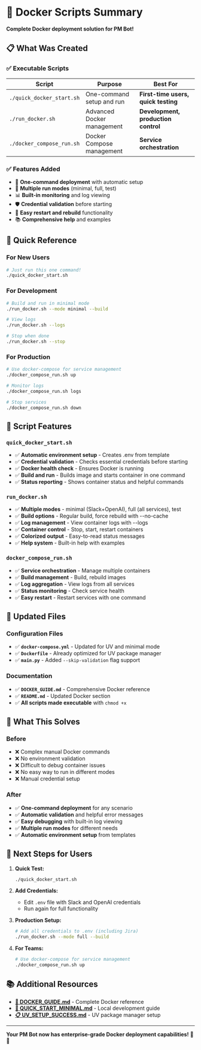 # 🐳 Docker Scripts Summary

**Complete Docker deployment solution for PM Bot!**

## 📋 What Was Created

### ✅ Executable Scripts

| Script | Purpose | Best For |
|--------|---------|----------|
| `./quick_docker_start.sh` | One-command setup and run | **First-time users, quick testing** |
| `./run_docker.sh` | Advanced Docker management | **Development, production control** |
| `./docker_compose_run.sh` | Docker Compose management | **Service orchestration** |

### ✅ Features Added

- 🚀 **One-command deployment** with automatic setup
- 🔧 **Multiple run modes** (minimal, full, test)
- 📊 **Built-in monitoring** and log viewing
- 🛡️ **Credential validation** before starting
- 🔄 **Easy restart and rebuild** functionality
- 📚 **Comprehensive help** and examples

## 🎯 Quick Reference

### For New Users
```bash
# Just run this one command!
./quick_docker_start.sh
```

### For Development
```bash
# Build and run in minimal mode
./run_docker.sh --mode minimal --build

# View logs
./run_docker.sh --logs

# Stop when done
./run_docker.sh --stop
```

### For Production
```bash
# Use docker-compose for service management
./docker_compose_run.sh up

# Monitor logs
./docker_compose_run.sh logs

# Stop services
./docker_compose_run.sh down
```

## 🔧 Script Features

### `quick_docker_start.sh`
- ✅ **Automatic environment setup** - Creates .env from template
- ✅ **Credential validation** - Checks essential credentials before starting
- ✅ **Docker health check** - Ensures Docker is running
- ✅ **Build and run** - Builds image and starts container in one command
- ✅ **Status reporting** - Shows container status and helpful commands

### `run_docker.sh`
- ✅ **Multiple modes** - minimal (Slack+OpenAI), full (all services), test
- ✅ **Build options** - Regular build, force rebuild with --no-cache
- ✅ **Log management** - View container logs with --logs
- ✅ **Container control** - Stop, start, restart containers
- ✅ **Colorized output** - Easy-to-read status messages
- ✅ **Help system** - Built-in help with examples

### `docker_compose_run.sh`
- ✅ **Service orchestration** - Manage multiple containers
- ✅ **Build management** - Build, rebuild images
- ✅ **Log aggregation** - View logs from all services
- ✅ **Status monitoring** - Check service health
- ✅ **Easy restart** - Restart services with one command

## 📁 Updated Files

### Configuration Files
- ✅ **`docker-compose.yml`** - Updated for UV and minimal mode
- ✅ **`Dockerfile`** - Already optimized for UV package manager
- ✅ **`main.py`** - Added `--skip-validation` flag support

### Documentation
- ✅ **`DOCKER_GUIDE.md`** - Comprehensive Docker reference
- ✅ **`README.md`** - Updated Docker section
- ✅ **All scripts made executable** with `chmod +x`

## 🎉 What This Solves

### Before
- ❌ Complex manual Docker commands
- ❌ No environment validation
- ❌ Difficult to debug container issues
- ❌ No easy way to run in different modes
- ❌ Manual credential setup

### After
- ✅ **One-command deployment** for any scenario
- ✅ **Automatic validation** and helpful error messages
- ✅ **Easy debugging** with built-in log viewing
- ✅ **Multiple run modes** for different needs
- ✅ **Automatic environment setup** from templates

## 🚀 Next Steps for Users

1. **Quick Test:**
   ```bash
   ./quick_docker_start.sh
   ```

2. **Add Credentials:**
   - Edit `.env` file with Slack and OpenAI credentials
   - Run again for full functionality

3. **Production Setup:**
   ```bash
   # Add all credentials to .env (including Jira)
   ./run_docker.sh --mode full --build
   ```

4. **For Teams:**
   ```bash
   # Use docker-compose for service management
   ./docker_compose_run.sh up
   ```

## 📚 Additional Resources

- **[🐳 DOCKER_GUIDE.md](DOCKER_GUIDE.md)** - Complete Docker reference
- **[🚀 QUICK_START_MINIMAL.md](QUICK_START_MINIMAL.md)** - Local development guide
- **[📋 UV_SETUP_SUCCESS.md](UV_SETUP_SUCCESS.md)** - UV package manager setup

---

**Your PM Bot now has enterprise-grade Docker deployment capabilities!** 🎯🐳 